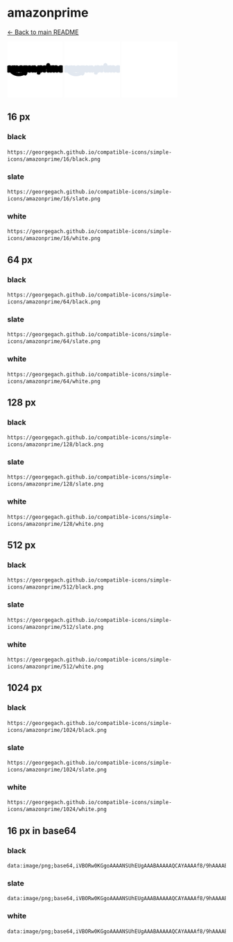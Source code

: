 # amazonprime

[← Back to main README](../../README.md)


<img src="./128/black.png" width="128" alt="amazonprime black icon" />
<img src="./128/slate.png" width="128" alt="amazonprime slate icon" />
<img src="./128/white.png" width="128" alt="amazonprime white icon" />

## 16 px

### black
```
https://georgegach.github.io/compatible-icons/simple-icons/amazonprime/16/black.png
```

### slate
```
https://georgegach.github.io/compatible-icons/simple-icons/amazonprime/16/slate.png
```

### white
```
https://georgegach.github.io/compatible-icons/simple-icons/amazonprime/16/white.png
```

## 64 px

### black
```
https://georgegach.github.io/compatible-icons/simple-icons/amazonprime/64/black.png
```

### slate
```
https://georgegach.github.io/compatible-icons/simple-icons/amazonprime/64/slate.png
```

### white
```
https://georgegach.github.io/compatible-icons/simple-icons/amazonprime/64/white.png
```

## 128 px

### black
```
https://georgegach.github.io/compatible-icons/simple-icons/amazonprime/128/black.png
```

### slate
```
https://georgegach.github.io/compatible-icons/simple-icons/amazonprime/128/slate.png
```

### white
```
https://georgegach.github.io/compatible-icons/simple-icons/amazonprime/128/white.png
```

## 512 px

### black
```
https://georgegach.github.io/compatible-icons/simple-icons/amazonprime/512/black.png
```

### slate
```
https://georgegach.github.io/compatible-icons/simple-icons/amazonprime/512/slate.png
```

### white
```
https://georgegach.github.io/compatible-icons/simple-icons/amazonprime/512/white.png
```

## 1024 px

### black
```
https://georgegach.github.io/compatible-icons/simple-icons/amazonprime/1024/black.png
```

### slate
```
https://georgegach.github.io/compatible-icons/simple-icons/amazonprime/1024/slate.png
```

### white
```
https://georgegach.github.io/compatible-icons/simple-icons/amazonprime/1024/white.png
```

## 16 px in base64

### black
```
data:image/png;base64,iVBORw0KGgoAAAANSUhEUgAAABAAAAAQCAYAAAAf8/9hAAAABmJLR0QA/wD/AP+gvaeTAAAAgElEQVQ4je3QsQnCABRF0ROiWERRRLBKSClYWLhMhsg4DuMSbiAoOIGNgoKx+UIQC7s0ueV/l/fg09M9KTbIkGOCJRYYowhnHc4OU4wwRJmgaRU2SL5GniH/zAc4o8QDt1i44xj5PG4nXDHDK8qyT1GFAy7Yo26NrLD94x09nfEG7loSLw80jzcAAAAASUVORK5CYII=
```

### slate
```
data:image/png;base64,iVBORw0KGgoAAAANSUhEUgAAABAAAAAQCAYAAAAf8/9hAAAABmJLR0QA/wD/AP+gvaeTAAAAtUlEQVQ4je3QPWpCURiE4Xe+e01jyJWAFgYkZbpsJxuxzyKyFLuswVKrgCJBFCTmB4wknjO2WliJ2Pi0AzMwcHF+ep8vHxP6CfI1KlZpEzVjo7QuwzeOtIh01VHS0oWfM/k1iOEGz8twpcns0zuFBrQ/wT+mdigvDWPBPfAHXoEq4Bf8Zihl3YIrmxHoS6IByti2qAtgMvt4QtEluwUaFIV6d63qBWC6+H7Aud5uNvqnefHieFv9jUiLFgkuuQAAAABJRU5ErkJggg==
```

### white
```
data:image/png;base64,iVBORw0KGgoAAAANSUhEUgAAABAAAAAQCAYAAAAf8/9hAAAABmJLR0QA/wD/AP+gvaeTAAAAi0lEQVQ4je3QMWpCYRRE4e9BUil5wQWIpZ2Fm3ERLsJlCa7B1kowYCUERAQVBSeFPyLBxkYbT3kHzgyXN6+nStLDFk3s8InggC/8oo01RphghhXqKkluhEH1r+RUpHfzD/ygg2NZUGOPeclb5bbABt84F1njok0GSaZJlknGSYbXSUk3Sf/B17x5Kn+r+jSB1ZJH7gAAAABJRU5ErkJggg==
```

